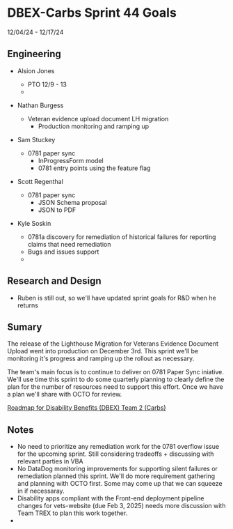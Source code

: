 # DBEX-Carbs Sprint 44 Goals	
12/04/24 - 12/17/24

## Engineering
  - Alsion Jones
    - PTO 12/9 - 13
    - 
  
  - Nathan Burgess 
    - Veteran evidence upload document LH migration
       - Production monitoring and ramping up
      
  - Sam Stuckey
    - 0781 paper sync
      - InProgressForm model
      - 0781 entry points using the feature flag 
         
 - Scott Regenthal
    - 0781 paper sync
      - JSON Schema proposal 
      - JSON to PDF 

- Kyle Soskin
    - 0781a discovery for remediation of historical failures for reporting claims that need remediation 
    - Bugs and issues support
    - 


## Research and Design
- Ruben is still out, so we'll have updated sprint goals for R&D when he returns

## Sumary
The release of the Lighthouse Migration for Veterans Evidence Document Upload went into production on December 3rd. This sprint we'll be monitoring it's progress and ramping up the rollout as necessary. 


The team's main focus is to continue to deliver on 0781 Paper Sync iniative. We'll use time this sprint to do some quarterly planning to clearly define the plan for the number of resources need to support this effort. Once we have a plan we'll share with OCTO for review. 




[Roadmap for Disability Benefits (DBEX) Team 2 (Carbs)](https://app.mural.co/t/departmentofveteransaffairs9999/m/departmentofveteransaffairs9999/1717458460532/5a74ece0ca694a9e6c85b3a1130a8c7b8dabf123?wid=0-1728398176278)


## Notes
- No need to prioritize any remediation work for the 0781 overflow issue for the upcoming sprint. Still considering tradeoffs + discussing with relevant parties in VBA
- No DataDog monitoring improvements for supporting silent failures or remediation planned this sprint. We'll do more requirement gathering and planning with OCTO first. Some may come up that we can squeeze in if necessaray.
- Disability apps compliant with the Front-end deployment pipeline changes for vets-website (due Feb 3, 2025) needs more discussion with Team TREX to plan this work together.
- 
